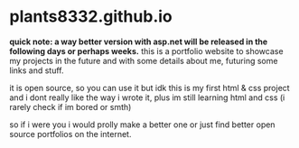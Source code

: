 # plants8332.github.io
**quick note: a way better version with asp.net will be released in the following days or perhaps weeks.**
this is a portfolio website to showcase my projects in the future and with some details about me, futuring some links and stuff.

it is open source, so you can use it but idk this is my first html & css project and i dont really like the way i wrote it, plus im still learning html and css (i rarely check if im bored or smth)

so if i were you i would prolly make a better one or just find better open source portfolios on the internet.
